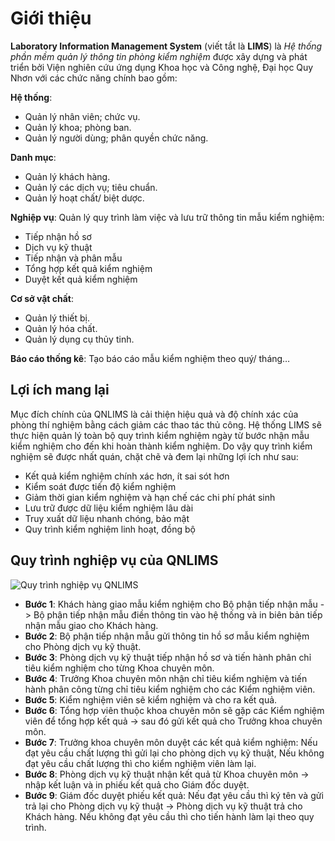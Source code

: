 # Giới thiệu 

**Laboratory Information Management System** (viết tắt là **LIMS**) là *Hệ thống phần mềm quản lý thông tin phòng kiểm nghiệm* được xây dựng và phát triển bởi Viện nghiên cứu ứng dụng Khoa học và Công nghệ, Đại học Quy Nhơn với các chức năng chính bao gồm:

**Hệ thống**:
>
  - Quản lý nhân viên; chức vụ.
  - Quản lý khoa; phòng ban.
  - Quản lý người dùng; phân quyền chức năng.

**Danh mục**:
>
  - Quản lý khách hàng.
  - Quản lý các dịch vụ; tiêu chuẩn.
  - Quản lý hoạt chất/ biệt dược.

**Nghiệp vụ**: Quản lý quy trình làm việc và lưu trữ thông tin mẫu kiểm nghiệm:
>
  - Tiếp nhận hồ sơ
  - Dịch vụ kỹ thuật
  - Tiếp nhận và phân mẫu
  - Tổng hợp kết quả kiểm nghiệm
  - Duyệt kết quả kiểm nghiệm

**Cơ sở vật chất**: 
>
  - Quản lý thiết bị.
  - Quản lý hóa chất.
  - Quản lý dụng cụ thủy tinh.

**Báo cáo thống kê**: Tạo báo cáo mẫu kiểm nghiệm theo quý/ tháng…
## Lợi ích mang lại

Mục đích chính của QNLIMS là cải thiện hiệu quả và độ chính xác của phòng thí nghiệm bằng cách giảm các thao tác thủ công. Hệ thống LIMS sẽ thực hiện quản lý toàn bộ quy trình kiểm nghiệm ngày từ bước nhận mẫu kiểm nghiệm cho đến khi hoàn thành kiểm nghiệm. Do vậy quy trình kiểm nghiệm sẽ được nhất quán, chặt chẽ và đem lại những lợi ích như sau:

- Kết quả kiểm nghiệm chính xác hơn, ít sai sót hơn
- Kiểm soát được tiến độ kiểm nghiệm
- Giảm thời gian kiểm nghiệm và hạn chế các chi phí phát sinh
- Lưu trữ được dữ liệu kiểm nghiệm lâu dài
- Truy xuất dữ liệu nhanh chóng, bảo mật
- Quy trình kiểm nghiệm linh hoạt, đồng bộ

## Quy trình nghiệp vụ của QNLIMS

![](https://i.imgur.com/3hlocAM.png "Quy trình nghiệp vụ QNLIMS")

- **Bước 1**: Khách hàng giao mẫu kiểm nghiệm cho Bộ phận tiếp nhận mẫu -> Bộ phận tiếp nhận mẫu điền thông tin vào hệ thống và in biên bản tiếp nhận mẫu giao cho Khách hàng.
- **Bước 2**: Bộ phận tiếp nhận mẫu gửi thông tin hồ sơ mẫu kiểm nghiệm cho Phòng dịch vụ kỹ thuật.
- **Bước 3**: Phòng dịch vụ kỹ thuật tiếp nhận hồ sơ và tiến hành phân chỉ tiêu kiểm nghiệm cho từng Khoa chuyên môn.
- **Bước 4**: Trưởng Khoa chuyên môn nhận chỉ tiêu kiểm nghiệm và tiến hành phân công từng chỉ tiêu kiểm nghiệm cho các Kiểm nghiệm viên.
- **Bước 5**: Kiểm nghiệm viên sẽ kiểm nghiệm và cho ra kết quả.
- **Bước 6**: Tổng hợp viên thuộc khoa chuyên môn sẽ gặp các Kiểm nghiệm viên để tổng hợp kết quả -> sau đó gửi kết quả cho Trưởng khoa chuyên môn.
- **Bước 7**: Trưởng khoa chuyên môn duyệt các kết quả kiểm nghiệm: Nếu đạt yêu cầu chất lượng thì gửi lại cho phòng dịch vụ kỹ thuật, Nếu không đạt yêu cầu chất lượng thì cho kiểm nghiệm viên làm lại.
- **Bước 8**: Phòng dịch vụ kỹ thuật nhận kết quả từ Khoa chuyên môn -> nhập kết luận và in phiếu kết quả cho Giám đốc duyệt.
- **Bước 9**: Giám đốc duyệt phiếu kết quả: Nếu đạt yêu cầu thì ký tên và gửi trả lại cho Phòng dịch vụ kỹ thuật -> Phòng dịch vụ kỹ thuật trả cho Khách hàng. Nếu không đạt yêu cầu thì cho tiến hành làm lại theo quy trình.
